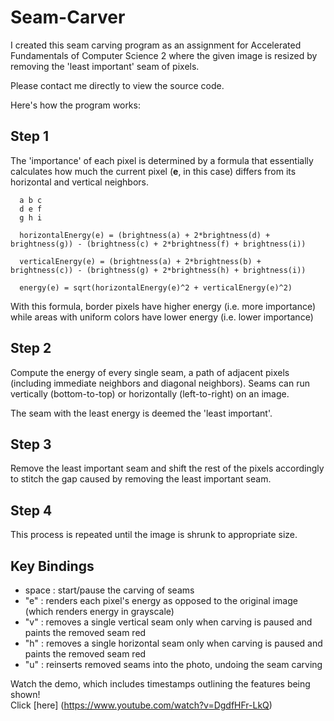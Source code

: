 # Seam-Carver

I created this seam carving program as an assignment for Accelerated Fundamentals of Computer Science 2 where the given image is resized by removing the 'least important' seam of pixels. 

Please contact me directly to view the source code. 

Here's how the program works: 

## Step 1 ## 
The 'importance' of each pixel is determined by a formula that essentially calculates how much the current pixel (**e**, in this case) differs from its horizontal and vertical neighbors. 
```
  a b c
  d e f
  g h i
```

```
  horizontalEnergy(e) = (brightness(a) + 2*brightness(d) + brightness(g)) - (brightness(c) + 2*brightness(f) + brightness(i))

  verticalEnergy(e) = (brightness(a) + 2*brightness(b) + brightness(c)) - (brightness(g) + 2*brightness(h) + brightness(i))

  energy(e) = sqrt(horizontalEnergy(e)^2 + verticalEnergy(e)^2)
```

  With this formula, border pixels have higher energy (i.e. more importance) while areas with uniform colors have lower energy (i.e. lower importance) 

  ## Step 2 ##
  Compute the energy of every single seam, a path of adjacent pixels (including immediate neighbors and diagonal neighbors). Seams can run vertically (bottom-to-top) or horizontally (left-to-right) on an image.

  The seam with the least energy is deemed the 'least important'. 

  ## Step 3 ##
  Remove the least important seam and shift the rest of the pixels accordingly to stitch the gap caused by removing the least important seam. 

  ## Step 4 ##
  This process is repeated until the image is shrunk to appropriate size. 


  ## Key Bindings ##
  - space : start/pause the carving of seams
  - "e" : renders each pixel's energy as opposed to the original image (which renders energy in grayscale)
  - "v" : removes a single vertical seam only when carving is paused and paints the removed seam red
  - "h" : removes a single horizontal seam only when carving is paused and paints the removed seam red
  - "u" : reinserts removed seams into the photo, undoing the seam carving 


  Watch the demo, which includes timestamps outlining the features being shown! <br>
  Click [here] (https://www.youtube.com/watch?v=DgdfHFr-LkQ)

  
